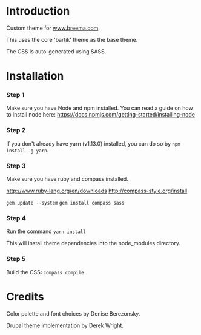 # Introduction

Custom theme for www.breema.com.

This uses the core 'bartik' theme as the base theme.

The CSS is auto-generated using SASS.

# Installation

### Step 1
Make sure you have Node and npm installed.
You can read a guide on how to install node here: https://docs.npmjs.com/getting-started/installing-node

### Step 2
If you don't already have yarn (v1.13.0) installed, you can do so by `npm install -g yarn`.

### Step 3
Make sure you have ruby and compass installed.

http://www.ruby-lang.org/en/downloads
http://compass-style.org/install

`gem update --system`
`gem install compass sass`

### Step 4
Run the command `yarn install`

This will install theme dependencies into the node_modules directory.

### Step 5
Build the CSS:
`compass compile`

# Credits

Color palette and font choices by Denise Berezonsky.

Drupal theme implementation by Derek Wright.
